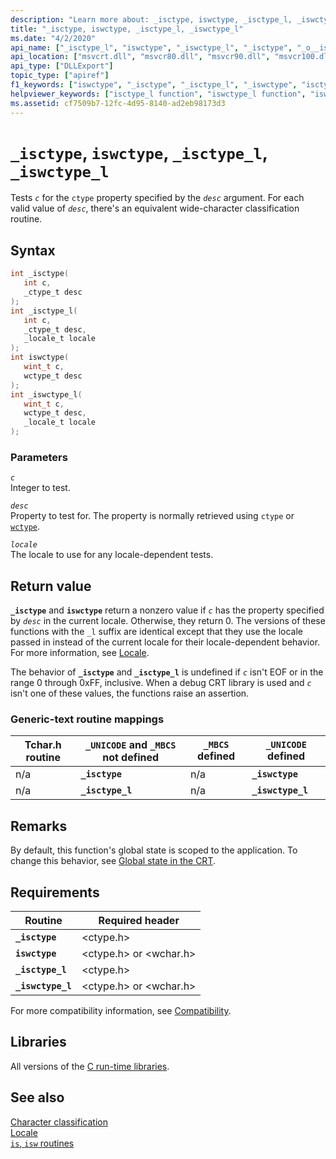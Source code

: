 ```yaml
---
description: "Learn more about: _isctype, iswctype, _isctype_l, _iswctype_l"
title: "_isctype, iswctype, _isctype_l, _iswctype_l"
ms.date: "4/2/2020"
api_name: ["_isctype_l", "iswctype", "_iswctype_l", "_isctype", "_o__isctype", "_o__isctype_l", "_o__iswctype_l", "_o_iswctype"]
api_location: ["msvcrt.dll", "msvcr80.dll", "msvcr90.dll", "msvcr100.dll", "msvcr100_clr0400.dll", "msvcr110.dll", "msvcr110_clr0400.dll", "msvcr120.dll", "msvcr120_clr0400.dll", "ucrtbase.dll", "api-ms-win-crt-string-l1-1-0.dll"]
api_type: ["DLLExport"]
topic_type: ["apiref"]
f1_keywords: ["iswctype", "_isctype", "_isctype_l", "_iswctype", "isctype", "iswctype_l", "isctype_l", "_iswctype_l"]
helpviewer_keywords: ["isctype_l function", "iswctype_l function", "iswctype function", "_isctype function", "_isctype_l function", "_iswctype_l function", "isctype function", "_iswctype function"]
ms.assetid: cf7509b7-12fc-4d95-8140-ad2eb98173d3
---
```

# `_isctype`, `iswctype`, `_isctype_l`, `_iswctype_l`

Tests *`c`* for the `ctype` property specified by the *`desc`* argument. For each valid value of *`desc`*, there's an equivalent wide-character classification routine.

## Syntax

```C
int _isctype(
   int c,
   _ctype_t desc
);
int _isctype_l(
   int c,
   _ctype_t desc,
   _locale_t locale
);
int iswctype(
   wint_t c,
   wctype_t desc
);
int _iswctype_l(
   wint_t c,
   wctype_t desc,
   _locale_t locale
);
```

### Parameters

*`c`*\
Integer to test.

*`desc`*\
Property to test for. The property is normally retrieved using `ctype` or [`wctype`](wctype.md).

*`locale`*\
The locale to use for any locale-dependent tests.

## Return value

**`_isctype`** and **`iswctype`** return a nonzero value if *`c`* has the property specified by *`desc`* in the current locale. Otherwise, they return 0. The versions of these functions with the `_l` suffix are identical except that they use the locale passed in instead of the current locale for their locale-dependent behavior. For more information, see [Locale](../locale.md).

The behavior of **`_isctype`** and **`_isctype_l`** is undefined if *`c`* isn't EOF or in the range 0 through 0xFF, inclusive. When a debug CRT library is used and *`c`* isn't one of these values, the functions raise an assertion.

### Generic-text routine mappings

| Tchar.h routine | `_UNICODE` and `_MBCS` not defined | `_MBCS` defined | `_UNICODE` defined |
|---|---|---|---|
| n/a | **`_isctype`** | n/a | **`_iswctype`** |
| n/a | **`_isctype_l`** | n/a | **`_iswctype_l`** |

## Remarks

By default, this function's global state is scoped to the application. To change this behavior, see [Global state in the CRT](../global-state.md).

## Requirements

| Routine | Required header |
|---|---|
| **`_isctype`** | \<ctype.h> |
| **`iswctype`** | \<ctype.h> or \<wchar.h> |
| **`_isctype_l`** | \<ctype.h> |
| **`_iswctype_l`** | \<ctype.h> or \<wchar.h> |

For more compatibility information, see [Compatibility](../compatibility.md).

## Libraries

All versions of the [C run-time libraries](../crt-library-features.md).

## See also

[Character classification](../character-classification.md)\
[Locale](../locale.md)\
[`is`, `isw` routines](../is-isw-routines.md)
